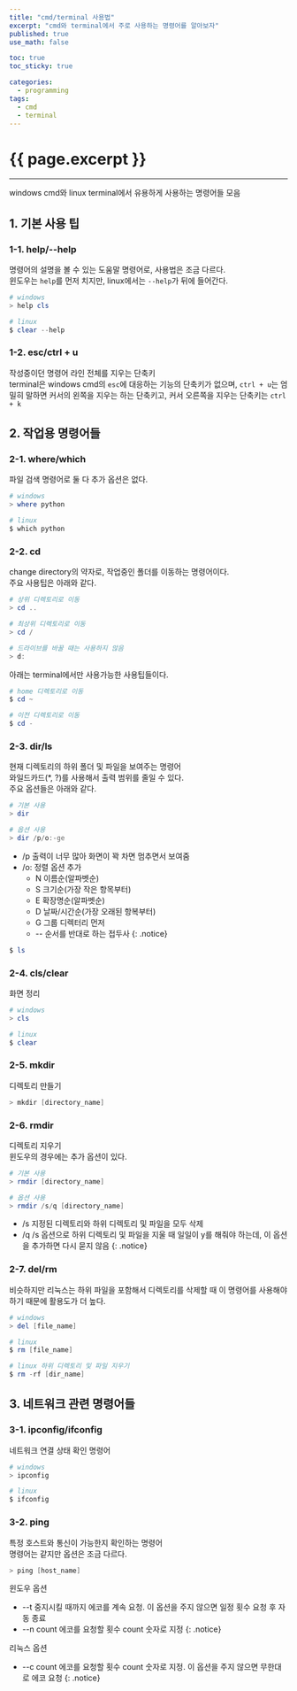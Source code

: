```yaml
---
title: "cmd/terminal 사용법"
excerpt: "cmd와 terminal에서 주로 사용하는 명령어를 알아보자"
published: true
use_math: false

toc: true
toc_sticky: true

categories:
  - programming
tags:
  - cmd
  - terminal
---
```

# {{ page.excerpt }}
---
windows cmd와 linux terminal에서 유용하게 사용하는 명령어들 모음  

## 1. 기본 사용 팁
### 1-1. help/--help
명령어의 설명을 볼 수 있는 도움말 명령어로, 사용법은 조금 다르다.  
윈도우는 `help`를 먼저 치지만, linux에서는 `--help`가 뒤에 들어간다.  

```powershell
# windows
> help cls

# linux
$ clear --help
```

### 1-2. esc/ctrl + u
작성중이던 명령어 라인 전체를 지우는 단축키  
terminal은 windows cmd의 `esc`에 대응하는 기능의 단축키가 없으며, `ctrl + u`는 엄밀히 말하면 커서의 왼쪽을 지우는 하는 단축키고, 커서 오른쪽을 지우는 단축키는 `ctrl + k`

## 2. 작업용 명령어들
### 2-1. where/which
파일 검색 명령어로 둘 다 추가 옵션은 없다.  

```powershell
# windows
> where python

# linux
$ which python
```

### 2-2. cd
change directory의 약자로, 작업중인 폴더를 이동하는 명령어이다.  
주요 사용팁은 아래와 같다.  

```powershell
# 상위 디렉토리로 이동
> cd ..

# 최상위 디렉토리로 이동
> cd /

# 드라이브를 바꿀 때는 사용하지 않음
> d:
```

아래는 terminal에서만 사용가능한 사용팁들이다.  

```powershell
# home 디렉토리로 이동
$ cd ~

# 이전 디렉토리로 이동
$ cd -
```


### 2-3. dir/ls
현재 디렉토리의 하위 폴더 및 파일을 보여주는 명령어  
와일드카드(*, ?)를 사용해서 출력 범위를 줄일 수 있다.  
주요 옵션들은 아래와 같다.  

```powershell
# 기본 사용
> dir

# 옵션 사용
> dir /p/o:-ge
```

- /p 출력이 너무 많아 화면이 꽉 차면 멈추면서 보여줌
- /o: 정렬 옵션 추가
  - N  이름순(알파벳순)
  - S  크기순(가장 작은 항목부터)
  - E  확장명순(알파벳순)
  - D  날짜/시간순(가장 오래된 항복부터)
  - G  그룹 디렉터리 먼저
  - -- 순서를 반대로 하는 접두사
{: .notice}

```powershell
$ ls
```

### 2-4. cls/clear
화면 정리

```powershell
# windows
> cls

# linux
$ clear
```

### 2-5. mkdir
디렉토리 만들기

```powershell
> mkdir [directory_name]
```

### 2-6. rmdir
디렉토리 지우기  
윈도우의 경우에는 추가 옵션이 있다.  

```powershell
# 기본 사용
> rmdir [directory_name]

# 옵션 사용
> rmdir /s/q [directory_name]
```

- /s 지정된 디렉토리와 하위 디렉토리 및 파일을 모두 삭제
- /q /s 옵션으로 하위 디렉토리 및 파일을 지울 때 일일이 y를 해줘야 하는데, 이 옵션을 추가하면 다시 묻지 않음
{: .notice}

### 2-7. del/rm
비슷하지만 리눅스는 하위 파일을 포함해서 디렉토리를 삭제할 때 이 명령어를 사용해야 하기 때문에 활용도가 더 높다.  

```powershell
# windows
> del [file_name]

# linux
$ rm [file_name]

# linux 하위 디렉토리 및 파일 지우기
$ rm -rf [dir_name]
```

## 3. 네트워크 관련 명령어들
### 3-1. ipconfig/ifconfig
네트워크 연결 상태 확인 명령어

```powershell
# windows
> ipconfig

# linux
$ ifconfig
```

### 3-2. ping
특정 호스트와 통신이 가능한지 확인하는 명령어  
명령어는 같지만 옵션은 조금 다르다.  

```powershell
> ping [host_name]
```

윈도우 옵션
- --t 중지시킬 때까지 에코를 계속 요청. 이 옵션을 주지 않으면 일정 횟수 요청 후 자동 종료
- --n count 에코를 요청할 횟수 count 숫자로 지정
{: .notice}

리눅스 옵션
- --c count 에코를 요청할 횟수 count 숫자로 지정. 이 옵션을 주지 않으면 무한대로 에코 요청
{: .notice}